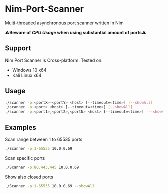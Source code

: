 # Nim-Port-Scanner
Multi-threaded asynchronous port scanner written in Nim

⚠**Beware of _CPU Usage_ when using substantial amount of ports**⚠

## Support
Nim Port Scanner is Cross-platform.
Tested on:
- Windows 10 x64
- Kali Linux x64

## Usage
```Bash
./scanner -p:<portX>-<portY> <host> [--timeout=<time>] [--showAll]
./scanner -p:<port> <host> [--timeout=<time>] [--showAll]
./scanner -p:<port1>,<port2>,<portN> <host> [--timeout=<time>] [--showAll]
```
## Examples
Scan range between 1 to 65535 ports

```Bash
./Scanner -p:1-65535 10.0.0.69
```

Scan specific ports
```Bash
./Scanner -p:80,443,445 10.0.0.69
```

Show also closed ports
```Bash
./Scanner -p:1-65535 10.0.0.69 --showAll
```
